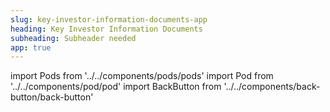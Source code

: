 ```yaml
---
slug: key-investor-information-documents-app
heading: Key Investor Information Documents
subheading: Subheader needed
app: true
---
```


import Pods from '../../components/pods/pods'
import Pod from '../../components/pod/pod'
import BackButton from '../../components/back-button/back-button'

<BackButton link='/legals-app'/>

<Pods>
  <Pod externalLink={'/docs/Fidelity-Index-World-KIID.pdf'} heading={'Fidelity Index World KIID'} description={'Key Investor Information Document'} type={'isa-terms'}/>
  <Pod externalLink={'/docs/LG-Cash-Trust-KIID.pdf'} heading={'KIIDs'} description={'Key Investor Information Document'} type={'isa-terms'}/>
</Pods>